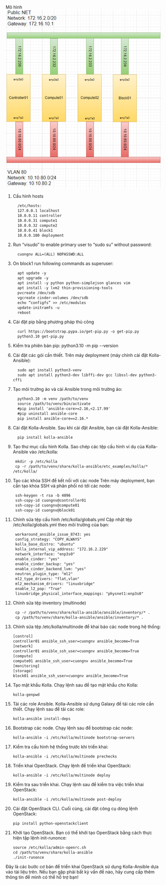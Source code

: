 Mô hình 
![Command Prompt](https://github.com/cuongnvvietis/NhanHoa/blob/main/Docs/Picture/Openstack/Screenshot_92.png)
1. Cấu hình hosts
   
         /etc/hosts:
         127.0.0.1 localhost
         10.0.0.11 controller
         10.0.0.31 compute1
         10.0.0.32 compute2
         10.0.0.41 block1
         10.0.0.100 deployment

3. Run “visudo” to enable primary user to “sudo su” without password:

         cuongnv ALL=(ALL) NOPASSWD:ALL
4. On block1 run following commands as superuser:
   
         apt update -y
         apt upgrade -y
         apt install -y python python-simplejson glances vim
         apt install -y lvm2 thin-provisioning-tools
         pvcreate /dev/sdb
         vgcreate cinder-volumes /dev/sdb
         echo “configfs” >> /etc/modules
         update-initramfs -u
         reboot

5. Cài đặt pip bằng phương pháp thủ công
   
         curl https://bootstrap.pypa.io/get-pip.py -o get-pip.py
         python3.10 get-pip.py

6. Kiểm tra phiên bản pip:
         python3.10 -m pip --version
7. Cài đặt các gói cần thiết. Trên máy deployment (máy chính cài đặt Kolla-Ansible):
   
         sudo apt install python3-venv
         sudo apt install python3-dev libffi-dev gcc libssl-dev python3-cffi
8. Tạo môi trường ảo và cài Ansible trong môi trường ảo:

         python3.10 -m venv /path/to/venv
         source /path/to/venv/bin/activate
         #pip install 'ansible-core>=2.16,<2.17.99'
         #pip uninstall ansible-core
         pip install ansible-core==2.16.*

9. Cài đặt Kolla-Ansible. Sau khi cài đặt Ansible, bạn cài đặt Kolla-Ansible:

         pip install kolla-ansible
10. Tạo thư mục cấu hình Kolla. Sao chép các tệp cấu hình ví dụ của Kolla-Ansible vào /etc/kolla:

         mkdir -p /etc/kolla
         cp -r /path/to/venv/share/kolla-ansible/etc_examples/kolla/* /etc/kolla/

11. Tạo các khóa SSH để kết nối với các node
Trên máy deployment, bạn cần tạo khóa SSH và phân phối nó tới các node:

         ssh-keygen -t rsa -b 4096
         ssh-copy-id cuongnv@controller01
         ssh-copy-id cuongnv@compute01
         ssh-copy-id cuongnv@block01
   
9. Chỉnh sửa tệp cấu hình /etc/kolla/globals.yml
Cập nhật tệp /etc/kolla/globals.yml theo môi trường của bạn:

        workaround_ansible_issue_8743: yes
        config_strategy: "COPY_ALWAYS"
        kolla_base_distro: "ubuntu"
        kolla_internal_vip_address: "172.16.2.229"
        network_interface: "enp3s0"
        enable_cinder: "yes"
        enable_cinder_backup: "yes"
        enable_cinder_backend_lvm: "yes"
        neutron_plugin_type: "ml2"
        ml2_type_drivers: "flat,vlan"
        ml2_mechanism_drivers: "linuxbridge"
        enable_l2_pop: "True"
        linuxbridge_physical_interface_mappings: "physnet1:enp3s0"

10. Chỉnh sửa tệp inventory (multinode)
    
         cp -r /path/to/venv/share/kolla-ansible/ansible/inventory/* .
         cp /path/to/venv/share/kolla-ansible/ansible/inventory/* .

11. Chỉnh sửa tệp /etc/kolla/multinode để khai báo các node trong hệ thống:

        [control]
        controller01 ansible_ssh_user=cuongnv ansible_become=True
        [network]
        controller01 ansible_ssh_user=cuongnv ansible_become=True
        [compute]
        compute01 ansible_ssh_user=cuongnv ansible_become=True
        [monitoring]
        [storage]
        block01 ansible_ssh_user=cuongnv ansible_become=True
12. Tạo mật khẩu Kolla. Chạy lệnh sau để tạo mật khẩu cho Kolla:

        kolla-genpwd

13. Tải các role Ansible. Kolla-Ansible sử dụng Galaxy để tải các role cần thiết. Chạy lệnh sau để tải các role:

        kolla-ansible install-deps
14. Bootstrap các node. Chạy lệnh sau để bootstrap các node:

        kolla-ansible -i /etc/kolla/multinode bootstrap-servers
        
15. Kiểm tra cấu hình hệ thống trước khi triển khai:

        kolla-ansible -i /etc/kolla/multinode prechecks
16. Triển khai OpenStack. Chạy lệnh để triển khai OpenStack:

        kolla-ansible -i /etc/kolla/multinode deploy
    
17. Kiểm tra sau triển khai. Chạy lệnh sau để kiểm tra việc triển khai OpenStack:

        kolla-ansible -i /etc/kolla/multinode post-deploy
    
18. Cài đặt OpenStack CLI. Cuối cùng, cài đặt công cụ dòng lệnh OpenStack:

        pip install python-openstackclient
    
19. Khởi tạo OpenStack. Bạn có thể khởi tạo OpenStack bằng cách thực hiện tập lệnh init-runonce:

        source /etc/kolla/admin-openrc.sh
        cd /path/to/venv/share/kolla-ansible
        ./init-runonce
    
Đây là các bước cơ bản để triển khai OpenStack sử dụng Kolla-Ansible dựa vào tài liệu trên. Nếu bạn gặp phải bất kỳ vấn đề nào, hãy cung cấp thêm thông tin để mình có thể hỗ trợ bạn!
